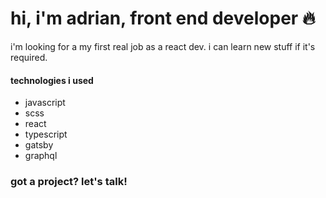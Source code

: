 # hi, i'm adrian, front end developer 🔥

i'm looking for a my first real job as a react dev. i can learn new stuff if it's required. 

#### technologies i used
- javascript
- scss
- react
- typescript
- gatsby
- graphql

### got a project? let's talk!
